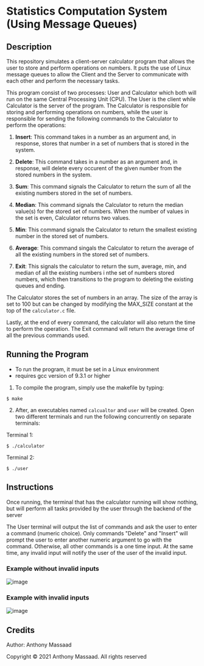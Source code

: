 # Statistics Computation System (Using Message Queues)

## Description
This repository simulates a client-server calculator program that allows the user to store and perform operations on numbers. It puts the use of Linux message queues to allow the Client and the Server to communicate with each other and perform the necessary tasks. 

This program consist of two processes: User and Calculator which both will run on the same Central Processing Unit (CPU). The User is the client while Calculator is the server of the program. The Calculator is responsible for storing and performing operations on numbers, while the user is responsible for sending the following commands to the Calculator to perform the operations: 

1) **Insert**: This command takes in a number as an argument and, in response, stores that number in a set of numbers that is stored in the system. 

2) **Delete**: This command takes in a number as an argument and, in response, will delete every occurent of the given number from the stored numbers in the system. 

3) **Sum**: This command signals the Calculator to return the sum of all the existing numbers stored in the set of numbers.

4) **Median**: This command signals the Calculator to return the median value(s) for the stored set of numbers. When the number of values in the set is even, Calculator returns two values. 

5) **Min**: This command signals the Calculator to return the smallest existing number in the stored set of numbers.

6) **Average**: This command singals the Calculator to return the average of all the existing numbers in the stored set of numbers.

7) **Exit**: This signals the calculator to return the sum, average, min, and median of all the existing numbers i nthe set of numbers stored numbers, which then transitions to the program to deleting the existing queues and ending.

The Calculator stores the set of numbers in an array. The size of the array is set to 100 but can be changed by modifying the MAX_SIZE constant at the top of the ```calculator.c``` file.

Lastly, at the end of every command, the calculator will also return the time to perform the operation. The Exit command will return the average time of all the previous commands used.

## Running the Program
- To run the program, it must be set in a Linux environment
- requires gcc version of 9.3.1 or higher 

1. To compile the program, simply use the makefile by typing:
```
$ make
```
2. After, an executables named ```calcualtor``` and ```user``` will be created. Open two different terminals and run the following concurrently on separate terminals:

Terminal 1:
``` 
$ ./calculator
```
Terminal 2:
```
$ ./user
```
## Instructions
Once running, the terminal that has the calculator running will show nothing, but will perform all tasks provided by the user through the backend of the server

The User terminal will output the list of commands and ask the user to enter a command (numeric choice). Only commands "Delete" and "Insert" will prompt the user to enter another numeric argument to go with the command. Otherwise, all other commands is a one time input. At the same time, any invalid input will notify the user of the user of the invalid input.

### Example without invalid inputs
![image](https://user-images.githubusercontent.com/62800170/164132000-03647e35-b71c-4550-b0a7-cfcfc948db8a.png)

### Example with invalid inputs
![image](https://user-images.githubusercontent.com/62800170/164132114-feef3b50-0dd6-4fe7-a6d2-f949c9406e15.png)

## Credits
Author: Anthony Massaad

Copyright © 2021 Anthony Massaad. All rights reserved

